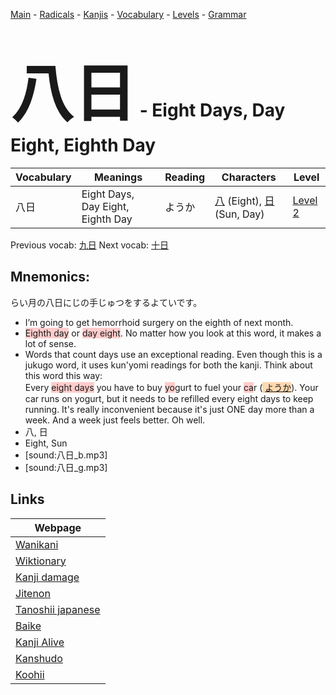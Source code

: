 <style> bigfont {font-size: 100px}</style>
[Main](../README.md) -
[Radicals](../radicals.md) -
[Kanjis](../kanjis.md) -
[Vocabulary](../vocabulary.md) -
[Levels](../levels.md) -
[Grammar](../grammar.md)
# <bigfont> 八日</bigfont> - Eight Days, Day Eight, Eighth Day 

| Vocabulary | Meanings | Reading | Characters | Level |
| --- | --- | --- | --- | --- |
| 八日 | Eight Days, Day Eight, Eighth Day | ようか |  [八](../kanjis/八.md) (Eight), [日](../kanjis/日.md) (Sun, Day) | [Level 2](../levels/wk_level2.md) |

Previous vocab: [九日](九日.md) Next vocab: [十日](十日.md) 

## Mnemonics:
らい月の八日にじの手じゅつをするよていです。
* I’m going to get hemorrhoid surgery on the eighth of next month.
* <span style="background-color:#ffcccb"> Eighth day</span> or <span style="background-color:#ffcccb"> day eight</span>. No matter how you look at this word, it makes a lot of sense.
* Words that count days use an exceptional reading. Even though this is a jukugo word, it uses kun'yomi readings for both the kanji. Think about this word this way:<br />Every <span style="background-color:#ffcccb"> eight days</span> you have to buy <span style="background-color:#ffcccb"> yo</span>gurt to fuel your <span style="background-color:#ffcccb"> ca</span>r (<span style="background-color:#fed8b1"> [ようか](https://jisho.org/search/ようか)</span>). Your car runs on yogurt, but it needs to be refilled every eight days to keep running. It's really inconvenient because it's just ONE day more than a week. And a week just feels better. Oh well.
* 八, 日
* Eight, Sun
* [sound:八日_b.mp3]
* [sound:八日_g.mp3]


## Links 

| Webpage |
| --- |
| [Wanikani          ](https://www.wanikani.com/kanji/八日) |
| [Wiktionary        ](https://en.wiktionary.org/wiki/八日) |
| [Kanji damage      ](http://www.kanjidamage.com/kanji/search?utf8=✓&q=八日) |
| [Jitenon           ](https://jitenon.com/kanji/八日) |
| [Tanoshii japanese ](https://www.tanoshiijapanese.com/dictionary/kanji.cfm?k=八日) |
| [Baike             ](https://baike.baidu.com/item/八日) |
| [Kanji Alive       ](https://app.kanjialive.com/八日) |
| [Kanshudo          ](https://www.kanshudo.com/searchmn?q=八日) |
| [Koohii            ](https://kanji.koohii.com/study/kanji/八日) |
